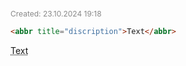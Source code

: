 <span style="font-size:12px; color:#888888;">Created: 23.10.2024 19:18</span>

```html
<abbr title="discription">Text</abbr>
```

<abbr title="discription">Text</abbr>